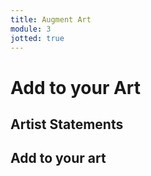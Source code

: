 ```yaml
---
title: Augment Art
module: 3
jotted: true
---
```


# Add to your Art

## Artist Statements

## Add to your art